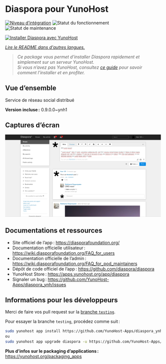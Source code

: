 <!--
Nota bene : ce README est automatiquement généré par <https://github.com/YunoHost/apps/tree/master/tools/readme_generator>
Il NE doit PAS être modifié à la main.
-->

# Diaspora pour YunoHost

[![Niveau d’intégration](https://dash.yunohost.org/integration/diaspora.svg)](https://ci-apps.yunohost.org/ci/apps/diaspora/) ![Statut du fonctionnement](https://ci-apps.yunohost.org/ci/badges/diaspora.status.svg) ![Statut de maintenance](https://ci-apps.yunohost.org/ci/badges/diaspora.maintain.svg)

[![Installer Diaspora avec YunoHost](https://install-app.yunohost.org/install-with-yunohost.svg)](https://install-app.yunohost.org/?app=diaspora)

*[Lire le README dans d'autres langues.](./ALL_README.md)*

> *Ce package vous permet d’installer Diaspora rapidement et simplement sur un serveur YunoHost.*  
> *Si vous n’avez pas YunoHost, consultez [ce guide](https://yunohost.org/install) pour savoir comment l’installer et en profiter.*

## Vue d’ensemble

Service de réseau social distribué

**Version incluse :** 0.9.0.0~ynh1

## Captures d’écran

![Capture d’écran de Diaspora](./doc/screenshots/Diaspora_latest.png)

## Documentations et ressources

- Site officiel de l’app : <https://diasporafoundation.org/>
- Documentation officielle utilisateur : <https://wiki.diasporafoundation.org/FAQ_for_users>
- Documentation officielle de l’admin : <https://wiki.diasporafoundation.org/FAQ_for_pod_maintainers>
- Dépôt de code officiel de l’app : <https://github.com/diaspora/diaspora>
- YunoHost Store : <https://apps.yunohost.org/app/diaspora>
- Signaler un bug : <https://github.com/YunoHost-Apps/diaspora_ynh/issues>

## Informations pour les développeurs

Merci de faire vos pull request sur la [branche `testing`](https://github.com/YunoHost-Apps/diaspora_ynh/tree/testing).

Pour essayer la branche `testing`, procédez comme suit :

```bash
sudo yunohost app install https://github.com/YunoHost-Apps/diaspora_ynh/tree/testing --debug
ou
sudo yunohost app upgrade diaspora -u https://github.com/YunoHost-Apps/diaspora_ynh/tree/testing --debug
```

**Plus d’infos sur le packaging d’applications :** <https://yunohost.org/packaging_apps>
